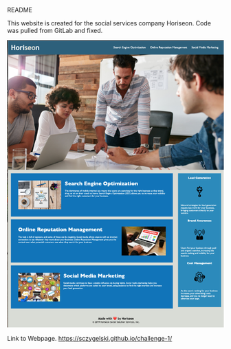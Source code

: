 README

This website is created for the social services company Horiseon. Code was pulled from GitLab and fixed.

<img src="./assets/images/screenshot.png" alt="screenshot"/>

Link to Webpage.
https://sczygelski.github.io/challenge-1/